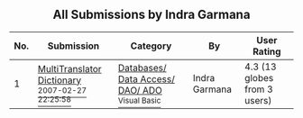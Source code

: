 ﻿<div align="center">

## All Submissions by Indra Garmana

</div>

No.  | Submission | Category | By   | User Rating
---- | ---------- | -------- | ---- | -----------
1 | [MultiTranslator Dictionary<br /><sup>2007-02-27 22:25:58</sup>](https://github.com/Planet-Source-Code/indra-garmana-multitranslator-dictionary__1-70394) | [Databases/ Data Access/ DAO/ ADO<br /><sup>Visual Basic</sup>](../ByCategory/databases-data-access-dao-ado__1-6.md) | Indra Garmana | 4.3 (13 globes from 3 users)
